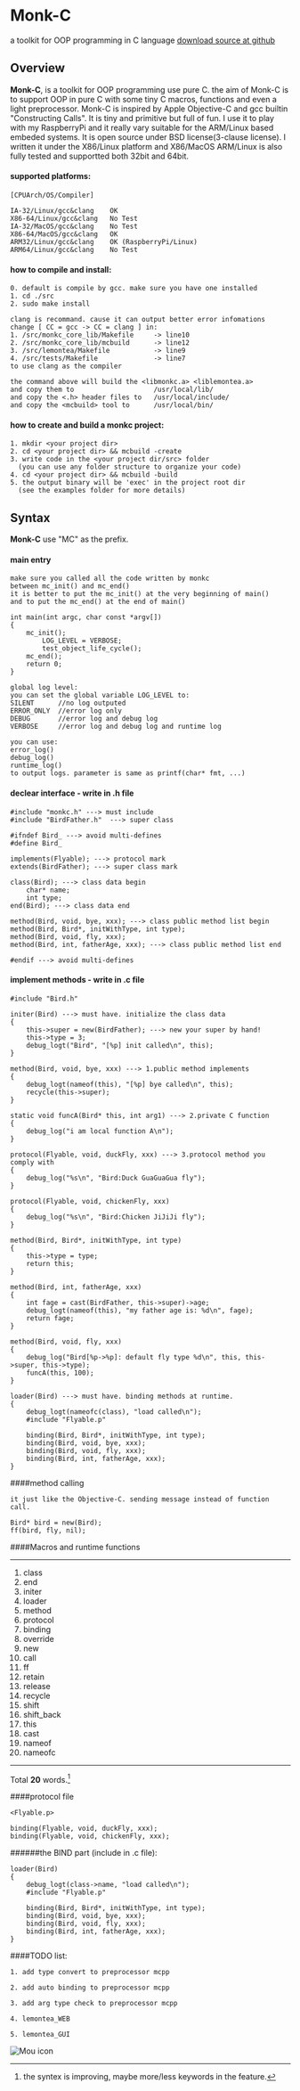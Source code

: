 # Monk-C
a toolkit for OOP programming in C language
[download source at github](https://github.com/sunpaq/OOP_MACROS/)

## Overview

**Monk-C**, is a toolkit for OOP programming use pure C. the aim of Monk-C is to support OOP in pure C with some tiny C macros, functions and even a light preprocessor. Monk-C is inspired by Apple Objective-C and gcc builtin "Constructing Calls". It is tiny and primitive but full of fun. I use it to play with my RaspberryPi and it really vary suitable for the ARM/Linux based embeded systems. It is open source under BSD license(3-clause license). I written it under the X86/Linux platform and X86/MacOS ARM/Linux is also fully tested and supportted both 32bit and 64bit.

#### supported platforms:

	[CPUArch/OS/Compiler]

	IA-32/Linux/gcc&clang    OK
	X86-64/Linux/gcc&clang 	 No Test
	IA-32/MacOS/gcc&clang 	 No Test
	X86-64/MacOS/gcc&clang   OK
	ARM32/Linux/gcc&clang    OK (RaspberryPi/Linux)
	ARM64/Linux/gcc&clang    No Test

#### how to compile and install:

	0. default is compile by gcc. make sure you have one installed
	1. cd ./src
	2. sudo make install

	clang is recommand. cause it can output better error infomations
	change [ CC = gcc -> CC = clang ] in:
	1. /src/monkc_core_lib/Makefile 	-> line10 
	2. /src/monkc_core_lib/mcbuild 		-> line12
	3. /src/lemontea/Makefile			-> line9
	4. /src/tests/Makefile				-> line7
	to use clang as the compiler

	the command above will build the <libmonkc.a> <liblemontea.a>
	and copy them to 					/usr/local/lib/
	and copy the <.h> header files to 	/usr/local/include/
	and copy the <mcbuild> tool to 		/usr/local/bin/

#### how to create and build a monkc project:

	1. mkdir <your project dir>
	2. cd <your project dir> && mcbuild -create
	3. write code in the <your project dir/src> folder
	  (you can use any folder structure to organize your code)
	4. cd <your project dir> && mcbuild -build
	5. the output binary will be 'exec' in the project root dir
	  (see the examples folder for more details)

## Syntax
**Monk-C** use "MC" as the prefix.
#### main entry

	make sure you called all the code written by monkc
	between mc_init() and mc_end()
	it is better to put the mc_init() at the very beginning of main()
	and to put the mc_end() at the end of main()

	int main(int argc, char const *argv[])
	{
		mc_init();
			LOG_LEVEL = VERBOSE;
			test_object_life_cycle();
		mc_end();
		return 0;
	}

	global log level:
	you can set the global variable LOG_LEVEL to:
	SILENT		//no log outputed
	ERROR_ONLY  //error log only
	DEBUG 		//error log and debug log
	VERBOSE     //error log and debug log and runtime log

	you can use:
	error_log()
	debug_log()
	runtime_log()
	to output logs. parameter is same as printf(char* fmt, ...)

#### declear interface - write in .h file

	#include "monkc.h" ---> must include
	#include "BirdFather.h"	 ---> super class

	#ifndef Bird_ ---> avoid multi-defines
	#define Bird_

	implements(Flyable); ---> protocol mark
	extends(BirdFather); ---> super class mark

	class(Bird); ---> class data begin
		char* name;
		int type;
	end(Bird); ---> class data end

	method(Bird, void, bye, xxx); ---> class public method list begin
	method(Bird, Bird*, initWithType, int type);
	method(Bird, void, fly, xxx);
	method(Bird, int, fatherAge, xxx); ---> class public method list end

	#endif ---> avoid multi-defines
	
#### implement methods - write in .c file
		
	#include "Bird.h"

	initer(Bird) ---> must have. initialize the class data
	{
		this->super = new(BirdFather); ---> new your super by hand!
		this->type = 3;
		debug_logt("Bird", "[%p] init called\n", this);
	}

	method(Bird, void, bye, xxx) ---> 1.public method implements
	{
		debug_logt(nameof(this), "[%p] bye called\n", this);
		recycle(this->super);
	}

	static void funcA(Bird* this, int arg1) ---> 2.private C function
	{
		debug_log("i am local function A\n");
	}

	protocol(Flyable, void, duckFly, xxx) ---> 3.protocol method you comply with
	{
		debug_log("%s\n", "Bird:Duck GuaGuaGua fly");
	}

	protocol(Flyable, void, chickenFly, xxx)		
	{
		debug_log("%s\n", "Bird:Chicken JiJiJi fly");
	}

	method(Bird, Bird*, initWithType, int type)
	{
		this->type = type;
		return this;
	}

	method(Bird, int, fatherAge, xxx)
	{
		int fage = cast(BirdFather, this->super)->age;
		debug_logt(nameof(this), "my father age is: %d\n", fage);
		return fage;
	}

	method(Bird, void, fly, xxx)
	{
		debug_log("Bird[%p->%p]: default fly type %d\n", this, this->super, this->type);
		funcA(this, 100);
	}

	loader(Bird) ---> must have. binding methods at runtime.
	{
		debug_logt(nameofc(class), "load called\n");
		#include "Flyable.p"

		binding(Bird, Bird*, initWithType, int type);
		binding(Bird, void, bye, xxx);
		binding(Bird, void, fly, xxx);
		binding(Bird, int, fatherAge, xxx);
	}

####method calling

	it just like the Objective-C. sending message instead of function call.

	Bird* bird = new(Bird);
	ff(bird, fly, nil);

####Macros and runtime functions

---

1. class
2. end
3. initer
4. loader
5. method
6. protocol
7. binding
8. override
9. new
10. call
11. ff
12. retain
13. release
14. recycle
15. shift
16. shift_back
17. this
18. cast
19. nameof
20. nameofc

---

Total **20** words.[^1]

####protocol file

	<Flyable.p>

	binding(Flyable, void, duckFly, xxx);
	binding(Flyable, void, chickenFly, xxx);


######the BIND part (include in .c file):

	loader(Bird)
	{
		debug_logt(class->name, "load called\n");
		#include "Flyable.p"

		binding(Bird, Bird*, initWithType, int type);
		binding(Bird, void, bye, xxx);
		binding(Bird, void, fly, xxx);
		binding(Bird, int, fatherAge, xxx);
	}


####TODO list:

	1. add type convert to preprocessor mcpp

	2. add auto binding to preprocessor mcpp

	3. add arg type check to preprocessor mcpp

	4. lemontea_WEB

	5. lemontea_GUI

[^1]: the syntex is improving, maybe more/less keywords in the feature.

![Mou icon](https://secure.gravatar.com/avatar/63f7c4c0a269ebaf049724a024bf01b4?s=420&d=https://a248.e.akamai.net/assets.github.com%2Fimages%2Fgravatars%2Fgravatar-user-420.png)
